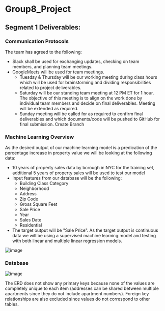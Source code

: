 # Group8_Project

## Segment 1 Deliverables: 
### Communication Protocols

The team has agreed to the following: 
- Slack shall be used for exchanging updates, checking on team members, and planning team meetings.
- GoogleMeets will be used for team meetings.
  - Tuesday & Thursday will be our working meeting during class hours which will be used for brainstorming and dividing responsibilities related to project deliverables.
  - Saturday will be our standing team meeting at 12 PM ET for 1 hour. The objective of this meeting is to align on the work done by individual team members and decide on final deliverables. Meeting will be extended as required.
  - Sunday meeting will be called for as required to confirm final deliverables and which documents/code will be pushed to GitHub for final submission.
Create Branch

### Machine Learning Overview
As the desired output of our machine learning model is a predication of the percentage increase in property value we will be looking at the following data:

- 10 years of property sales data by borough in NYC for the training set, additional 5 years of property sales will be used to test our model
- Input features from our database will be the following:
  - Building Class Category
  - Neighborhood
  - Address
  - Zip Code
  - Gross Square Feet
  - Sale Price
  - Year
  - Sales Date
  - Residential
- The target output will be "Sale Price". As the target output is continuous data we will be using a supervised machine learning model and testing with both linear and multiple linear regression models.

![image](https://user-images.githubusercontent.com/84694664/140664113-e60db76c-3df3-4227-afb8-2e85d5b0a612.png)

### Database
![image](https://user-images.githubusercontent.com/84694664/140664353-96ad9934-abb5-4d54-a8d2-6700ea56f954.png)

The ERD does not show any primary keys because none of the values are completely unique to each item (addresses can be shared between multiple apartments since they do not include apartment numbers). Foreign key relationships are also excluded since values do not correspond to other tables.
